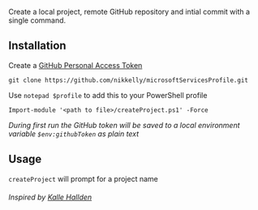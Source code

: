 Create a local project, remote GitHub repository and intial commit with a single command. 

## Installation
Create a [GitHub Personal Access Token](https://docs.github.com/en/enterprise/2.15/user/articles/creating-a-personal-access-token-for-the-command-line) 

`git clone https://github.com/nikkelly/microsoftServicesProfile.git`

Use `notepad $profile` to add this to your PowerShell profile

`Import-module '<path to file>/createProject.ps1' -Force`

*During first run the GitHub token will be saved to a local environment variable `$env:githubToken` as plain text*

## Usage
`createProject` will prompt for a project name

###### Inspired by [Kalle Hallden](https://youtu.be/7Y8Ppin12r4)
